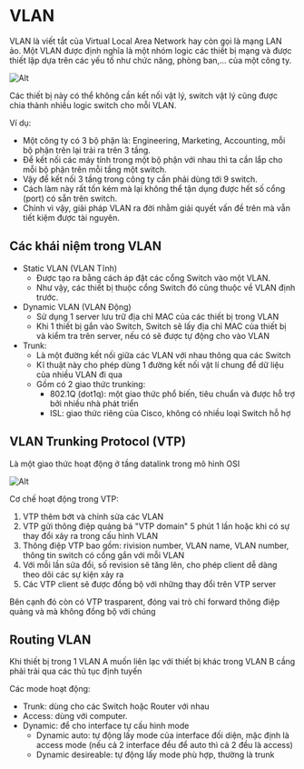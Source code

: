 # VLAN
VLAN là viết tắt của Virtual Local Area Network hay còn gọi là mạng LAN ảo.
Một VLAN được định nghĩa là một nhóm logic các thiết bị mạng và được thiết lập dựa trên các yếu tố như chức năng, phòng ban,... của một công ty.

![Alt](https://vnpro.vn/upload/user/images/Th%C6%B0%20Vi%E1%BB%87n/V%C3%AD%20d%E1%BB%A5%20v%E1%BB%81%20VLAN.jpg)

Các thiết bị này có thể không cần kết nối vật lý, switch vật lý cũng được chia thành nhiều logic switch cho mỗi VLAN.

Ví dụ:
- Một công ty có 3 bộ phận là: Engineering, Marketing, Accounting, mỗi bộ phận trên lại trải ra trên 3 tầng.
- Để kết nối các máy tính trong một bộ phận với nhau thì ta cần lắp cho mỗi bộ phận trên mỗi tầng một switch.
- Vậy để kết nối 3 tầng trong công ty cần phải dùng tới 9 switch.
- Cách làm này rất tốn kém mà lại không thể tận dụng được hết số cổng (port) có sẵn trên switch.
- Chính vì vậy, giải pháp VLAN ra đời nhằm giải quyết vấn đề trên mà vẫn tiết kiệm được tài nguyên.

## Các khái niệm trong VLAN
- Static VLAN (VLAN Tĩnh)
  - Được tạo ra bằng cách áp đặt các cổng Switch vào một VLAN.
  - Như vậy, các thiết bị thuộc cổng Switch đó cũng thuộc về VLAN định trước.
- Dynamic VLAN (VLAN Động)
  - Sử dụng 1 server lưu trữ địa chỉ MAC của các thiết bị trong VLAN
  - Khi 1 thiết bị gắn vào Switch, Switch sẽ lấy địa chỉ MAC của thiết bị và kiểm tra trên server, nếu có sẽ được tự động cho vào VLAN
- Trunk:
  - Là một đường kết nối giữa các VLAN với nhau thông qua các Switch
  - Kĩ thuật này cho phép dùng 1 đường kết nối vật lí chung để dữ liệu của nhiều VLAN đi qua
  - Gồm có 2 giao thức trunking:
    - 802.1Q (dot1q): một giao thức phổ biến, tiêu chuẩn và được hỗ trợ bởi nhiều nhà phát triển
    - ISL: giao thức riêng của Cisco, không có nhiều loại Switch hỗ hợ
##  VLAN Trunking Protocol (VTP)
Là một giao thức hoạt động ở tầng datalink trong mô hình OSI

![Alt](https://vnpro.vn/wp-content/uploads/2015/09/vtp-domain.png)

Cơ chế hoạt động trong VTP:
1. VTP thêm bớt và chỉnh sửa các VLAN
2. VTP gửi thông điệp quảng bá "VTP domain" 5 phút 1 lần hoặc khi có sự thay đổi xảy ra trong cấu hình VLAN
3. Thông điệp VTP bao gồm: rivision number, VLAN name, VLAN number, thông tin switch có cổng gắn với mỗi VLAN
4. Với mỗi lần sửa đổi, số revision sẽ tăng lên, cho phép client dễ dàng theo dõi các sự kiện xảy ra
5. Các VTP client sẽ được đồng bộ với những thay đổi trên VTP server

Bên cạnh đó còn có VTP trasparent, đóng vai trò chỉ forward thông điệp quảng và mà không đồng bộ với chúng


## Routing VLAN
Khi thiết bị trong 1 VLAN A muốn liên lạc với thiết bị khác trong VLAN B cầng phải trải qua các thủ tục định tuyến

Các mode hoạt động:
- Trunk: dùng cho các Switch hoặc Router với nhau
- Access: dùng với computer.
- Dynamic: để cho interface tự cấu hình mode
  - Dynamic auto: tự động lấy mode của interface đối diện, mặc định là access mode (nếu cả 2 interface đều để auto thì cả 2 đều là access)
  - Dynamic desireable: tự động lấy mode phù hợp, thường là trunk
